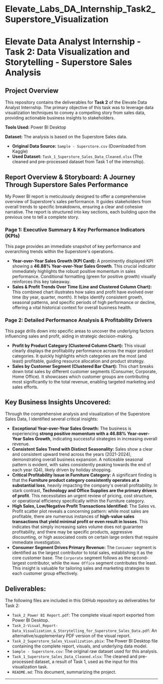 # Elevate_Labs_DA_Internship_Task2_Superstore_Visualization

# Elevate Data Analyst Internship - Task 2: Data Visualization and Storytelling - Superstore Sales Analysis

## Project Overview

This repository contains the deliverables for **Task 2** of the Elevate Data Analyst Internship. The primary objective of this task was to leverage data visualization techniques to convey a compelling story from sales data, providing actionable business insights to stakeholders.

**Tools Used:** Power BI Desktop

**Dataset:** The analysis is based on the Superstore Sales data.
* **Original Data Source:** `Sample - Superstore.csv` (Downloaded from Kaggle)
* **Used Dataset:** `Task_1_Superstore_Sales_Data_Cleaned.xlsx` (The cleaned and pre-processed dataset from Task 1 of the internship).

## Report Overview & Storyboard: A Journey Through Superstore Sales Performance

My Power BI report is meticulously designed to offer a comprehensive overview of Superstore's sales performance. It guides stakeholders from overall trends to specific breakdowns, ensuring a clear and cohesive narrative. The report is structured into key sections, each building upon the previous one to tell a complete story.

### Page 1: Executive Summary & Key Performance Indicators (KPIs)

This page provides an immediate snapshot of key performance and overarching trends within the Superstore's operations.

* **Year-over-Year Sales Growth (KPI Card):** A prominently displayed KPI showing a **46.88% Year-over-Year Sales Growth**. This crucial indicator immediately highlights the robust positive momentum in sales performance. Conditional formatting (green for positive growth) visually reinforces this key takeaway.
* **Sales & Profit Trends Over Time (Line and Clustered Column Chart):** This combined chart illustrates how sales and profit have evolved over time (by year, quarter, month). It helps identify consistent growth, seasonal patterns, and specific periods of high performance or decline, offering a vital historical context for overall business health.

### Page 2: Detailed Performance Analysis & Profitability Drivers

This page drills down into specific areas to uncover the underlying factors influencing sales and profit, aiding in strategic decision-making.

* **Profit by Product Category (Clustered Column Chart):** This visual clearly displays the profitability performance across the major product categories. It quickly highlights which categories are the most (and least) profitable, guiding resource allocation and product strategy.
* **Sales by Customer Segment (Clustered Bar Chart):** This chart breaks down total sales by different customer segments (Consumer, Corporate, Home Office). It showcases which customer groups are contributing most significantly to the total revenue, enabling targeted marketing and sales efforts.

## Key Business Insights Uncovered:

Through the comprehensive analysis and visualization of the Superstore Sales Data, I identified several critical insights:

* **Exceptional Year-over-Year Sales Growth:** The business is experiencing **strong positive momentum with a 46.88% Year-over-Year Sales Growth**, indicating successful strategies in increasing overall revenue.
* **Consistent Sales Trend with Distinct Seasonality:** Sales show a clear and consistent upward trend across the years (2021-2024), demonstrating overall business expansion. A noticeable seasonal pattern is evident, with sales consistently peaking towards the end of each year (Q4), likely driven by holiday shopping.
* **Critical Profitability Issue in Furniture Category:** A significant finding is that the **Furniture product category consistently operates at a substantial loss**, heavily impacting the company's overall profitability. In stark contrast, **Technology and Office Supplies are the primary drivers of profit**. This necessitates an urgent review of pricing, cost structure, or operational efficiency specifically within the Furniture category.
* **High Sales, Low/Negative Profit Transactions Identified:** The Sales vs. Profit scatter plot reveals a concerning pattern: while most sales are profitable, there are numerous instances of **high-value sales transactions that yield minimal profit or even result in losses**. This indicates that simply increasing sales volume does not guarantee profitability, and there may be specific products, aggressive discounting, or high associated costs on certain large orders that require immediate investigation.
* **Consumer Segment Drives Primary Revenue:** The `Consumer` segment is identified as the largest contributor to total sales, establishing it as the core customer base. The `Corporate` segment follows as the second-largest contributor, while the `Home Office` segment contributes the least. This insight is valuable for tailoring sales and marketing strategies to each customer group effectively.

## Deliverables:

The following files are included in this GitHub repository as deliverables for Task 2:

* `Task_2_Power BI Report.pdf`: The complete visual report exported from Power BI Desktop.
* `Task_2-Visual_Report-Data_Visualization_&_Storytelling_for_Superstore_Sales_Data.pdf`: An alternative/supplementary PDF version of the visual report.
* `Task_2_Superstore_Sales_Visualization.pbix`: The Power BI Desktop file containing the complete report, visuals, and underlying data model.
* `Sample - Superstore.csv`: The original raw dataset used for this analysis.
* `Task_1_Superstore_Sales_Data_Cleaned.xlsx`: The cleaned and pre-processed dataset, a result of Task 1, used as the input for this visualization task.
* `README.md`: This document, summarizing the project.

---
